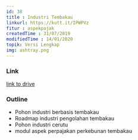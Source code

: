 ```yaml
---
id: 38
title : Industri Tembakau
linkurl: https://kutt.it/IPWPVz
fitur : aspekpajak
createdTime : 31/07/2019
modifiedTime : 14/01/2020
topik: Versi Lengkap
img: ashtray.png
---
```

### Link 
[link to drive](https://kutt.it/IPWPVz)

### Outline
- Pohon industri berbasis tembakau
- Roadmap industri pengolahan tembakau
- Pohon industri cerutu
- modul aspek perpajakan perkebunan tembakau